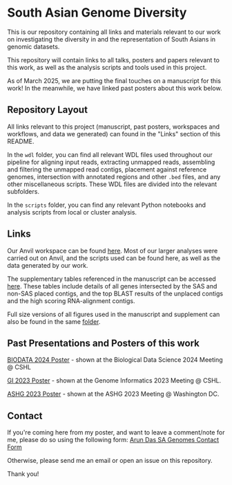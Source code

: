 # South Asian Genome Diversity

This is our repository containing all links and materials relevant to our work on investigating the diversity in and the representation of South Asians in genomic datasets.

This repository will contain links to all talks, posters and papers relevant to this work, as well as the analysis scripts and tools used in this project.

As of March 2025, we are putting the final touches on a manuscript for this work! In the meanwhile, we have linked past posters about this work below.

## Repository Layout

All links relevant to this project (manuscript, past posters, workspaces and workflows, and data we generated) can found in the "Links" section of this README.

In the `wdl` folder, you can find all relevant WDL files used throughout our pipeline for aligning input reads, extracting unmapped reads, assembling and filtering the unmapped read contigs, placement against reference genomes, intersection with annotated regions and other `.bed` files, and any other miscellaneous scripts. These WDL files are divided into the relevant subfolders.

In the `scripts` folder, you can find any relevant Python notebooks and analysis scripts from local or cluster analysis.

## Links

Our Anvil workspace can be found [here](https://anvil.terra.bio/#workspaces/anvil-dash-research/south-asian-genome). Most of our larger analyses were carried out on Anvil, and the scripts used can be found here, as well as the data generated by our work.

The supplementary tables referenced in the manuscript can be accessed [here](https://drive.google.com/drive/folders/1b2c1Xycqyr8_DPuFImsXIWtEAZlALJjy?usp=sharing). These tables include details of all genes intersected by the SAS and non-SAS placed contigs, and the top BLAST results of the unplaced contigs and the high scoring RNA-alignment contigs.

Full size versions of all figures used in the manuscript and supplement can also be found in the same [folder](https://drive.google.com/drive/folders/1b2c1Xycqyr8_DPuFImsXIWtEAZlALJjy?usp=sharing).


## Past Presentations and Posters of this work

[BIODATA 2024 Poster](https://drive.google.com/file/d/1b5QrxCZGZ1VqBroGnVwDCJPVRb6DikzO/view?usp=sharing) - shown at the Biological Data Science 2024 Meeting @ CSHL

[GI 2023 Poster](https://drive.google.com/file/d/1sMByc7kWJl9ipy14WLtpWlJ2mlwt0hOc/view?usp=sharing) - shown at the Genome Informatics 2023 Meeting @ CSHL.

[ASHG 2023 Poster](https://drive.google.com/file/d/1N4YAV44Velab-i63iTrwN8bNHwAhO975/view?usp=sharing) - shown at the ASHG 2023 Meeting @ Washington DC.

## Contact

If you're coming here from my poster, and want to leave a comment/note for me, please do so using the following form: [Arun Das SA Genomes Contact Form](https://docs.google.com/forms/d/1rbrBBXTupyRSqqrBFbuvgqbC6mOgn53jzAnOVLSAfxY/)

Otherwise, please send me an email or open an issue on this repository.

Thank you!
